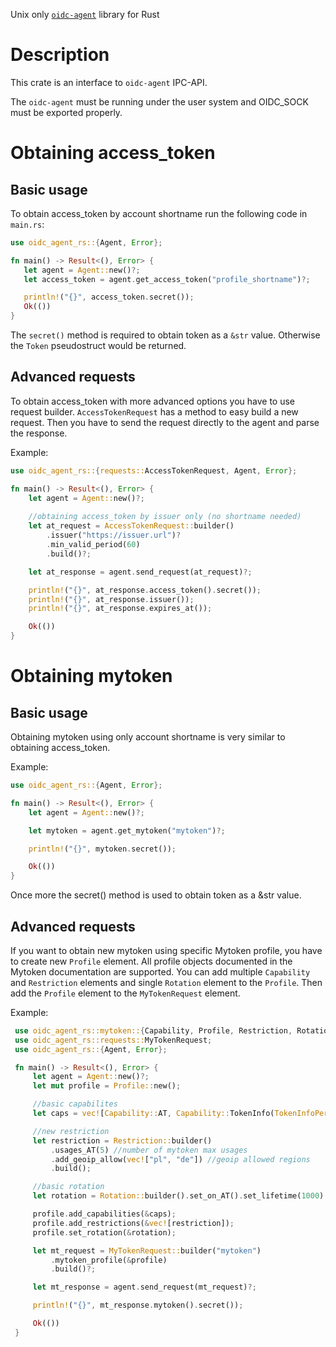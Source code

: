  Unix only [`oidc-agent`]( https://indigo-dc.gitbook.io/oidc-agent ) library for Rust

 # Description

 This crate is an interface to `oidc-agent` IPC-API.

 The `oidc-agent` must be running under the user system and OIDC_SOCK must be exported properly.

 # Obtaining access_token
 ## Basic usage
 To obtain access_token by account shortname run the following code in `main.rs`:
 ```rust
 use oidc_agent_rs::{Agent, Error};

 fn main() -> Result<(), Error> {
    let agent = Agent::new()?;
    let access_token = agent.get_access_token("profile_shortname")?;

    println!("{}", access_token.secret());
    Ok(())
 }
 ```
 The `secret()` method is required to obtain token as a `&str` value. Otherwise the `Token` pseudostruct
 would be returned.

 ## Advanced requests
 To obtain access_token with more advanced options you have to use request builder.
 `AccessTokenRequest` has a method to easy build a new request. Then you have to send the request
 directly to the agent and parse the response.

 Example:
 ```rust
 use oidc_agent_rs::{requests::AccessTokenRequest, Agent, Error};

 fn main() -> Result<(), Error> {
     let agent = Agent::new()?;
     
     //obtaining access_token by issuer only (no shortname needed)
     let at_request = AccessTokenRequest::builder()
         .issuer("https://issuer.url")?
         .min_valid_period(60)
         .build()?;

     let at_response = agent.send_request(at_request)?;

     println!("{}", at_response.access_token().secret());
     println!("{}", at_response.issuer());
     println!("{}", at_response.expires_at());

     Ok(())
 }
 ```

 # Obtaining mytoken
 ## Basic usage
 Obtaining mytoken using only account shortname is very similar to obtaining access_token.

 Example:
 ```rust
 use oidc_agent_rs::{Agent, Error};

 fn main() -> Result<(), Error> {
     let agent = Agent::new()?;

     let mytoken = agent.get_mytoken("mytoken")?;

     println!("{}", mytoken.secret());

     Ok(())
 }
 ```
 Once more the secret() method is used to obtain token as a &str value.

 ## Advanced requests
 If you want to obtain new mytoken using specific Mytoken profile, you have to create new
 `Profile` element. All profile objects documented in the Mytoken documentation are
 supported. You can add multiple `Capability` and `Restriction` elements
 and single `Rotation` element to the `Profile`. Then add the
 `Profile` element to the `MyTokenRequest` element.

 Example:

```rust
 use oidc_agent_rs::mytoken::{Capability, Profile, Restriction, Rotation, TokenInfoPerms};
 use oidc_agent_rs::requests::MyTokenRequest;
 use oidc_agent_rs::{Agent, Error};

 fn main() -> Result<(), Error> {
     let agent = Agent::new()?;
     let mut profile = Profile::new();

     //basic capabilites
     let caps = vec![Capability::AT, Capability::TokenInfo(TokenInfoPerms::All)];

     //new restriction
     let restriction = Restriction::builder()
         .usages_AT(5) //number of mytoken max usages
         .add_geoip_allow(vec!["pl", "de"]) //geoip allowed regions
         .build();

     //basic rotation
     let rotation = Rotation::builder().set_on_AT().set_lifetime(1000).build()?;

     profile.add_capabilities(&caps);
     profile.add_restrictions(&vec![restriction]);
     profile.set_rotation(&rotation);

     let mt_request = MyTokenRequest::builder("mytoken")
         .mytoken_profile(&profile)
         .build()?;

     let mt_response = agent.send_request(mt_request)?;

     println!("{}", mt_response.mytoken().secret());

     Ok(())
 }
```
